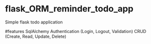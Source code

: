 # flask_ORM_reminder_todo_app
Simple flask todo application

#features
SqlAlchemy
Authentication (Login, Logout, Validation)
CRUD (Create, Read, Update, Delete)
